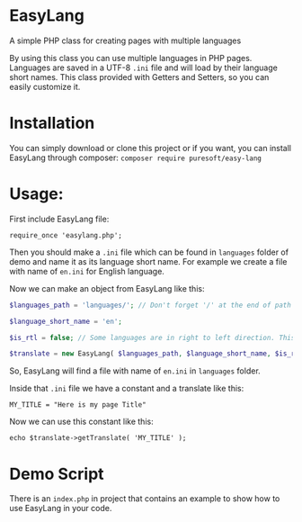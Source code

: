 # EasyLang

A simple PHP class for creating pages with multiple languages 

By using this class you can use multiple languages in PHP pages.
Languages are saved in a UTF-8 `.ini` file and will load by their language short names.
This class provided with Getters and Setters, so you can easily customize it.

# Installation

You can simply download or clone this project or if you want, you can install EasyLang through composer:
`composer require puresoft/easy-lang`

# Usage:

First include EasyLang file:

`require_once 'easylang.php';`

Then you should make a `.ini` file which can be found in `languages` folder of demo and name it as its language short name. For example we create a file with name of `en.ini` for English language.

Now we can make an object from EasyLang like this:

```php
$languages_path = 'languages/'; // Don't forget '/' at the end of path

$language_short_name = 'en';

$is_rtl = false; // Some languages are in right to left direction. This will be useful if we store this property in EasyLang for later use_

$translate = new EasyLang( $languages_path, $language_short_name, $is_rtl_ );
```

So, EasyLang will find a file with name of `en.ini` in `languages` folder.

Inside that `.ini` file we have a constant and a translate like this:

`MY_TITLE = "Here is my page Title"`

Now we can use this constant like this:

`echo $translate->getTranslate( 'MY_TITLE' );`

# Demo Script

There is an `index.php` in project that contains an example to show how to use EasyLang in your code.
